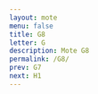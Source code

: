 ```yaml
---
layout: mote
menu: false
title: G8
letter: G
description: Mote G8
permalink: /G8/
prev: G7
next: H1
---
```

